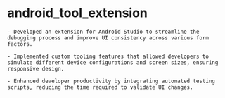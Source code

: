 # android_tool_extension
	- Developed an extension for Android Studio to streamline the debugging process and improve UI consistency across various form factors.
 
	- Implemented custom tooling features that allowed developers to simulate different device configurations and screen sizes, ensuring responsive design.
 
	- Enhanced developer productivity by integrating automated testing scripts, reducing the time required to validate UI changes.
